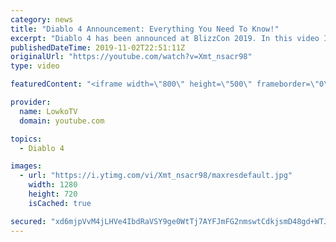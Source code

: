 ```yaml
---
category: news
title: "Diablo 4 Announcement: Everything You Need To Know!"
excerpt: "Diablo 4 has been announced at BlizzCon 2019. In this video I go over everything you need to know about this upcoming Blizzard Entertainment game."
publishedDateTime: 2019-11-02T22:51:11Z
originalUrl: "https://youtube.com/watch?v=Xmt_nsacr98"
type: video

featuredContent: "<iframe width=\"800\" height=\"500\" frameborder=\"0\" src=\"https://www.youtube.com/embed/Xmt_nsacr98\" allow=\"accelerometer; autoplay; encrypted-media; gyroscope; picture-in-picture\" allowfullscreen></iframe>"

provider:
  name: LowkoTV
  domain: youtube.com

topics:
  - Diablo 4

images:
  - url: "https://i.ytimg.com/vi/Xmt_nsacr98/maxresdefault.jpg"
    width: 1280
    height: 720
    isCached: true

secured: "xd6mjpVvM4jLHVe4IbdRaVSY9ge0WtTj7AYFJmFG2nmswtCdkjsmD48gd+WTJe29Y6Yc6Ty+sBkqEtFkt3fiJMyOsOi8cAzsMD05rfVuUEITcez2aRwTwDCr66nIXtTgrgKGQOeSFXGmv54cEtQIhHMeCf2X1DY57dvIgw2dQM5/xmKG+L2L4o3GtUS3yQ8umQ7Z1lNcMHK2dcGnwC2PqfAc/R6kWkyMLt8JK560vOZhp0R4HGmcmzpiYYplx5VmrRVWifzAsSrjG5+jdZ4vnYLmL4VeHuCUv9LgJGIfrhYX8j0E2T9vkV/3nROBedafsCf7LL09eGfNuZevrgKwV4zjrqx+0JUh2tNhdUYOLJlIFe5Z7KKtHi7TIGaEAG46zGFKCrfY1xe2goWHYwcjHW3IaA5XNiuXRoDvd9N3GxKPHaaFMI+ILNw5InUPYzrB;OC66lAiayr+edrZxe1Y6QA=="
---
```


